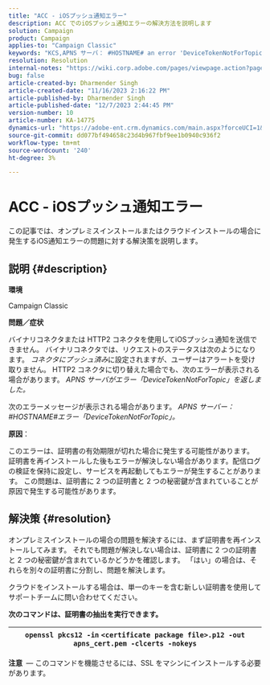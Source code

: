 ```yaml
---
title: "ACC - iOSプッシュ通知エラー"
description: ACC でのiOSプッシュ通知エラーの解決方法を説明します
solution: Campaign
product: Campaign
applies-to: "Campaign Classic"
keywords: "KCS,APNS サーバ： #HOSTNAME# an error 'DeviceTokenNotForTopic'"
resolution: Resolution
internal-notes: "https://wiki.corp.adobe.com/pages/viewpage.action?pageId=1334124733"
bug: false
article-created-by: Dharmender Singh
article-created-date: "11/16/2023 2:16:22 PM"
article-published-by: Dharmender Singh
article-published-date: "12/7/2023 2:44:45 PM"
version-number: 10
article-number: KA-14775
dynamics-url: "https://adobe-ent.crm.dynamics.com/main.aspx?forceUCI=1&pagetype=entityrecord&etn=knowledgearticle&id=8e1a5fb3-8a84-ee11-8179-6045bd006e5a"
source-git-commit: dd077bf494658c23d4b967fbf9ee1b0940c936f2
workflow-type: tm+mt
source-wordcount: '240'
ht-degree: 3%

---
```


# ACC - iOSプッシュ通知エラー


この記事では、オンプレミスインストールまたはクラウドインストールの場合に発生するiOS通知エラーの問題に対する解決策を説明します。

## 説明 {#description}




<b>環境</b>

Campaign Classic



<b>問題／症状</b>

バイナリコネクタまたは HTTP2 コネクタを使用してiOSプッシュ通知を送信できません。 バイナリコネクタでは、リクエストのステータスは次のようになります。 *コネクタにプッシュ済み*&#x200B;に設定されますが、ユーザーはアラートを受け取りません。 HTTP2 コネクタに切り替えた場合でも、次のエラーが表示される場合があります。 *APNS サーバがエラー「DeviceTokenNotForTopic」を返しました。*



次のエラーメッセージが表示される場合があります。 *APNS サーバー： #HOSTNAME#エラー「DeviceTokenNotForTopic」。*



<b>原因</b>：



このエラーは、証明書の有効期限が切れた場合に発生する可能性があります。 証明書を再インストールした後もエラーが解決しない場合があります。配信ログの検証を保持に設定し、サービスを再起動してもエラーが発生することがあります。 この問題は、証明書に 2 つの証明書と 2 つの秘密鍵が含まれていることが原因で発生する可能性があります。










## 解決策 {#resolution}


オンプレミスインストールの場合の問題を解決するには、まず証明書を再インストールしてみます。 それでも問題が解決しない場合は、証明書に 2 つの証明書と 2 つの秘密鍵が含まれているかどうかを確認します。 「はい」の場合は、それらを別々の証明書に分割し、問題を解決します。

クラウドをインストールする場合は、単一のキーを含む新しい証明書を使用してサポートチームに問い合わせてください。



<b>次のコマンドは、証明書の抽出を実行できます。</b>


| `openssl pkcs12 -in` `<certificate package file>.p12 -out apns_cert.pem -clcerts -nokeys` |
| --- |




<b>注意 </b> — このコマンドを機能させるには、SSL をマシンにインストールする必要があります。
